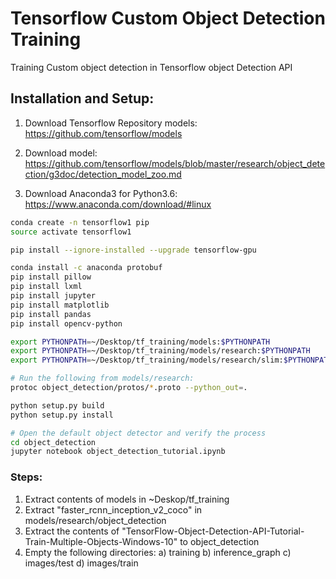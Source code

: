 # Tensorflow Custom Object Detection Training
Training Custom object detection in Tensorflow object Detection API


## Installation and Setup:
1. Download Tensorflow Repository models:
   https://github.com/tensorflow/models


2. Download model:
   https://github.com/tensorflow/models/blob/master/research/object_detection/g3doc/detection_model_zoo.md

3. Download Anaconda3 for Python3.6:
   https://www.anaconda.com/download/#linux


```bash
conda create -n tensorflow1 pip
source activate tensorflow1

pip install --ignore-installed --upgrade tensorflow-gpu

conda install -c anaconda protobuf
pip install pillow
pip install lxml
pip install jupyter
pip install matplotlib
pip install pandas
pip install opencv-python

export PYTHONPATH=~/Desktop/tf_training/models:$PYTHONPATH
export PYTHONPATH=~/Desktop/tf_training/models/research:$PYTHONPATH
export PYTHONPATH=~/Desktop/tf_training/models/research/slim:$PYTHONPATH

# Run the following from models/research:
protoc object_detection/protos/*.proto --python_out=.

python setup.py build
python setup.py install

# Open the default object detector and verify the process
cd object_detection
jupyter notebook object_detection_tutorial.ipynb
```
### Steps:
1. Extract contents of models in ~Deskop/tf_training
2. Extract "faster_rcnn_inception_v2_coco" in models/research/object_detection
3. Extract the contents of "TensorFlow-Object-Detection-API-Tutorial-Train-Multiple-Objects-Windows-10" to object_detection
4. Empty the following directories:
   a) training
   b) inference_graph
   c) images/test
   d) images/train

